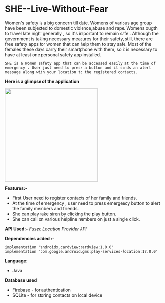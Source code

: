 # SHE--Live-Without-Fear
Women's safety is a big concern till date. Womens of various age group have been subjected to domestic violence,abuse and rape. Womens ougth to travel late night generally , so it's important to remain safe . Although the government is taking necessary measures for their safety, still, there are free safety apps for women that can help them to stay safe. Most of the females these days carry their smartphone with them, so it is necessary to have at least one personal safety app installed.

```SHE is a Women safety app that can be accessed easily at the time of emergency . User just need to press a button and it sends an alert message along with your location to the registered contacts.```


**Here is a glimpse of the application**

<img src="https://github.com/priyalbhatewara123/SHE--Live-Without-Fear/blob/master/screenshots/Screenshot1.jpeg" width="300">

**Features:-**
* First User need to register contacts of her family and friends.
* At the time of emergency , user need to press emergency button to alert the family members and friends.
* She can play fake siren by clicking the play button.
* She can call on various helpline numbers on just a single click.

**API Used:-**
*Fused Location Provider API*

**Dependencies added :-**
```
implementation "androidx.cardview:cardview:1.0.0"
implementation 'com.google.android.gms:play-services-location:17.0.0' 
```

**Language:**
* Java

**Database used**
* Firebase - for authentication
* SQLite - for storing contacts on local device
